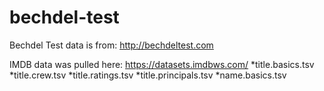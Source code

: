 # bechdel-test

Bechdel Test data is from: http://bechdeltest.com 

IMDB data was pulled here: https://datasets.imdbws.com/
*title.basics.tsv
*title.crew.tsv
*title.ratings.tsv
*title.principals.tsv
*name.basics.tsv
